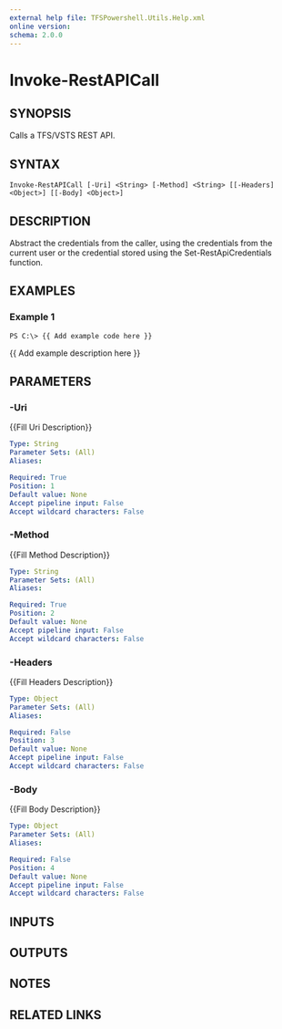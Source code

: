 ```yaml
---
external help file: TFSPowershell.Utils.Help.xml
online version: 
schema: 2.0.0
---
```


# Invoke-RestAPICall

## SYNOPSIS
Calls a TFS/VSTS REST API.
## SYNTAX

```
Invoke-RestAPICall [-Uri] <String> [-Method] <String> [[-Headers] <Object>] [[-Body] <Object>]
```

## DESCRIPTION
Abstract the credentials from the caller, using the credentials from the current user or the credential stored using the Set-RestApiCredentials function.

## EXAMPLES

### Example 1
```
PS C:\> {{ Add example code here }}
```

{{ Add example description here }}

## PARAMETERS

### -Uri
{{Fill Uri Description}}

```yaml
Type: String
Parameter Sets: (All)
Aliases: 

Required: True
Position: 1
Default value: None
Accept pipeline input: False
Accept wildcard characters: False
```

### -Method
{{Fill Method Description}}

```yaml
Type: String
Parameter Sets: (All)
Aliases: 

Required: True
Position: 2
Default value: None
Accept pipeline input: False
Accept wildcard characters: False
```

### -Headers
{{Fill Headers Description}}

```yaml
Type: Object
Parameter Sets: (All)
Aliases: 

Required: False
Position: 3
Default value: None
Accept pipeline input: False
Accept wildcard characters: False
```

### -Body
{{Fill Body Description}}

```yaml
Type: Object
Parameter Sets: (All)
Aliases: 

Required: False
Position: 4
Default value: None
Accept pipeline input: False
Accept wildcard characters: False
```

## INPUTS

## OUTPUTS

## NOTES

## RELATED LINKS


